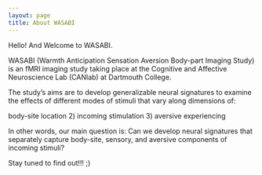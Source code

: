 ```yaml
---
layout: page
title: About WASABI
---
```


Hello! And Welcome to WASABI. 

WASABI (Warmth Anticipation Sensation Aversion Body-part Imaging Study) is an fMRI imaging study taking place at the Cognitive and Affective Neuroscience Lab (CANlab) at Dartmouth College. 

The study’s aims are to develop generalizable neural signatures to examine the effects of different modes of stimuli that vary along dimensions of: 

body-site location 2) incoming stimulation 3) aversive experiencing

In other words, our main question is: Can we develop neural signatures that separately capture body-site, sensory, and aversive components of incoming stimuli? 

Stay tuned to find out!!! ;)
